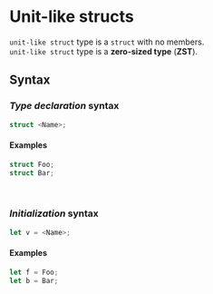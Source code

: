 # Unit-like structs
``unit-like struct`` type is a ``struct`` with no members.<br>
``unit-like struct`` type is a **zero-sized type** (**ZST**).

## Syntax
### *Type declaration* syntax
```Rust
struct <Name>;
```

#### Examples
```Rust
struct Foo;
struct Bar;
```

<br>

### *Initialization* syntax
```Rust
let v = <Name>;
```

#### Examples
```Rust
let f = Foo;
let b = Bar;
```
